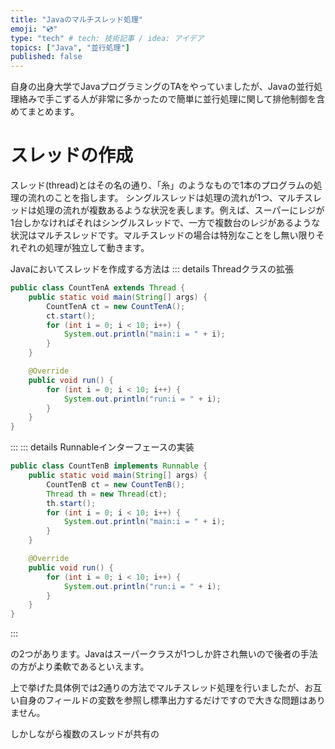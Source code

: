 ```yaml
---
title: "Javaのマルチスレッド処理"
emoji: "💿"
type: "tech" # tech: 技術記事 / idea: アイデア
topics: ["Java", "並行処理"]
published: false
---
```


自身の出身大学でJavaプログラミングのTAをやっていましたが、Javaの並行処理絡みで手こずる人が非常に多かったので簡単に並行処理に関して排他制御を含めてまとめます。

# スレッドの作成
スレッド(thread)とはその名の通り、「糸」のようなもので1本のプログラムの処理の流れのことを指します。
シングルスレッドは処理の流れが1つ、マルチスレッドは処理の流れが複数あるような状況を表します。例えば、スーパーにレジが1台しかなければそれはシングルスレッドで、一方で複数台のレジがあるような状況はマルチスレッドです。マルチスレッドの場合は特別なことをし無い限りそれぞれの処理が独立して動きます。

Javaにおいてスレッドを作成する方法は
::: details Threadクラスの拡張
```java:CountTenA.java
public class CountTenA extends Thread {
    public static void main(String[] args) {
        CountTenA ct = new CountTenA();
        ct.start();
        for (int i = 0; i < 10; i++) {
            System.out.println("main:i = " + i);
        }
    }

    @Override
    public void run() {
        for (int i = 0; i < 10; i++) {
            System.out.println("run:i = " + i);
        }
    }
}
```
:::
::: details Runnableインターフェースの実装
```java:CountTenB.java
public class CountTenB implements Runnable {
    public static void main(String[] args) {
        CountTenB ct = new CountTenB();
        Thread th = new Thread(ct);
        th.start();
        for (int i = 0; i < 10; i++) {
            System.out.println("main:i = " + i);
        }
    }

    @Override
    public void run() {
        for (int i = 0; i < 10; i++) {
            System.out.println("run:i = " + i);
        }
    }
}
```
:::

の2つがあります。Javaはスーパークラスが1つしか許され無いので後者の手法の方がより柔軟であるといえます。

上で挙げた具体例では2通りの方法でマルチスレッド処理を行いましたが、お互い自身のフィールドの変数を参照し標準出力するだけですので大きな問題はありません。

しかしながら複数のスレッドが共有の

